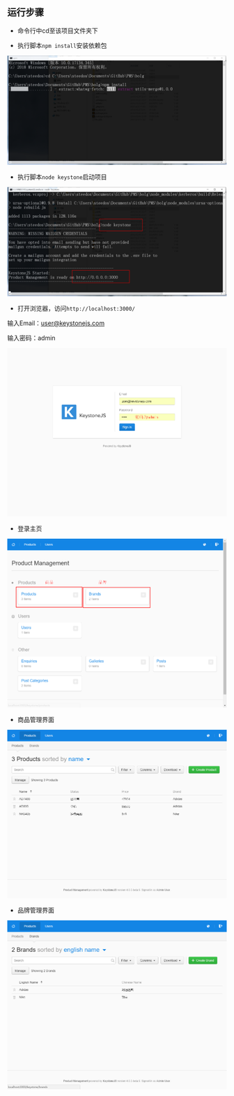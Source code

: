 ## 运行步骤

- 命令行中cd至该项目文件夹下

- 执行脚本`npm install`安装依赖包

![ ](doc/1.png)

- 执行脚本`node keystone`启动项目

![ ](doc/2.png)

- 打开浏览器，访问`http://localhost:3000/`

输入Email：user@keystonejs.com

输入密码：admin

![ ](doc/3.png)

- 登录主页

![ ](doc/4.png)

- 商品管理界面

![ ](doc/5.png)

- 品牌管理界面

![ ](doc/6.png)